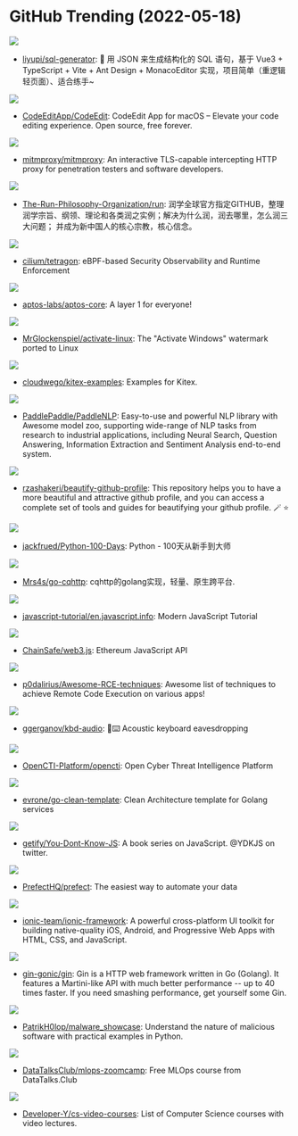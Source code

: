 # GitHub Trending (2022-05-18)

![](https://img.shields.io/badge/Vue-New%20385-green?style=flat-square&logo=appveyor)
- [liyupi/sql-generator](https://github.com/liyupi/sql-generator): 🔨 用 JSON 来生成结构化的 SQL 语句，基于 Vue3 + TypeScript + Vite + Ant Design + MonacoEditor 实现，项目简单（重逻辑轻页面）、适合练手~

![](https://img.shields.io/badge/Swift-New%20174-green?style=flat-square&logo=appveyor)
- [CodeEditApp/CodeEdit](https://github.com/CodeEditApp/CodeEdit): CodeEdit App for macOS – Elevate your code editing experience. Open source, free forever.

![](https://img.shields.io/badge/Python-New%2084-green?style=flat-square&logo=appveyor)
- [mitmproxy/mitmproxy](https://github.com/mitmproxy/mitmproxy): An interactive TLS-capable intercepting HTTP proxy for penetration testers and software developers.

![](https://img.shields.io/badge/none-New%20160-green?style=flat-square&logo=appveyor)
- [The-Run-Philosophy-Organization/run](https://github.com/The-Run-Philosophy-Organization/run): 润学全球官方指定GITHUB，整理润学宗旨、纲领、理论和各类润之实例；解决为什么润，润去哪里，怎么润三大问题； 并成为新中国人的核心宗教，核心信念。

![](https://img.shields.io/badge/C-New%20215-green?style=flat-square&logo=appveyor)
- [cilium/tetragon](https://github.com/cilium/tetragon): eBPF-based Security Observability and Runtime Enforcement

![](https://img.shields.io/badge/Rust-New%2080-green?style=flat-square&logo=appveyor)
- [aptos-labs/aptos-core](https://github.com/aptos-labs/aptos-core): A layer 1 for everyone!

![](https://img.shields.io/badge/C-New%20827-green?style=flat-square&logo=appveyor)
- [MrGlockenspiel/activate-linux](https://github.com/MrGlockenspiel/activate-linux): The "Activate Windows" watermark ported to Linux

![](https://img.shields.io/badge/Go-New%2021-green?style=flat-square&logo=appveyor)
- [cloudwego/kitex-examples](https://github.com/cloudwego/kitex-examples): Examples for Kitex.

![](https://img.shields.io/badge/Python-New%20162-green?style=flat-square&logo=appveyor)
- [PaddlePaddle/PaddleNLP](https://github.com/PaddlePaddle/PaddleNLP): Easy-to-use and powerful NLP library with Awesome model zoo, supporting wide-range of NLP tasks from research to industrial applications, including Neural Search, Question Answering, Information Extraction and Sentiment Analysis end-to-end system.

![](https://img.shields.io/badge/none-New%20684-green?style=flat-square&logo=appveyor)
- [rzashakeri/beautify-github-profile](https://github.com/rzashakeri/beautify-github-profile): This repository helps you to have a more beautiful and attractive github profile, and you can access a complete set of tools and guides for beautifying your github profile. 🪄 ⭐

![](https://img.shields.io/badge/Python-New%20297-green?style=flat-square&logo=appveyor)
- [jackfrued/Python-100-Days](https://github.com/jackfrued/Python-100-Days): Python - 100天从新手到大师

![](https://img.shields.io/badge/Go-New%2084-green?style=flat-square&logo=appveyor)
- [Mrs4s/go-cqhttp](https://github.com/Mrs4s/go-cqhttp): cqhttp的golang实现，轻量、原生跨平台.

![](https://img.shields.io/badge/HTML-New%2088-green?style=flat-square&logo=appveyor)
- [javascript-tutorial/en.javascript.info](https://github.com/javascript-tutorial/en.javascript.info): Modern JavaScript Tutorial

![](https://img.shields.io/badge/JavaScript-New%2019-green?style=flat-square&logo=appveyor)
- [ChainSafe/web3.js](https://github.com/ChainSafe/web3.js): Ethereum JavaScript API

![](https://img.shields.io/badge/Dockerfile-New%2030-green?style=flat-square&logo=appveyor)
- [p0dalirius/Awesome-RCE-techniques](https://github.com/p0dalirius/Awesome-RCE-techniques): Awesome list of techniques to achieve Remote Code Execution on various apps!

![](https://img.shields.io/badge/C%2B%2B-New%20131-green?style=flat-square&logo=appveyor)
- [ggerganov/kbd-audio](https://github.com/ggerganov/kbd-audio): 🎤⌨️ Acoustic keyboard eavesdropping

![](https://img.shields.io/badge/JavaScript-New%206-green?style=flat-square&logo=appveyor)
- [OpenCTI-Platform/opencti](https://github.com/OpenCTI-Platform/opencti): Open Cyber Threat Intelligence Platform

![](https://img.shields.io/badge/Go-New%20264-green?style=flat-square&logo=appveyor)
- [evrone/go-clean-template](https://github.com/evrone/go-clean-template): Clean Architecture template for Golang services

![](https://img.shields.io/badge/none-New%20136-green?style=flat-square&logo=appveyor)
- [getify/You-Dont-Know-JS](https://github.com/getify/You-Dont-Know-JS): A book series on JavaScript. @YDKJS on twitter.

![](https://img.shields.io/badge/Python-New%2016-green?style=flat-square&logo=appveyor)
- [PrefectHQ/prefect](https://github.com/PrefectHQ/prefect): The easiest way to automate your data

![](https://img.shields.io/badge/TypeScript-New%209-green?style=flat-square&logo=appveyor)
- [ionic-team/ionic-framework](https://github.com/ionic-team/ionic-framework): A powerful cross-platform UI toolkit for building native-quality iOS, Android, and Progressive Web Apps with HTML, CSS, and JavaScript.

![](https://img.shields.io/badge/Go-New%2036-green?style=flat-square&logo=appveyor)
- [gin-gonic/gin](https://github.com/gin-gonic/gin): Gin is a HTTP web framework written in Go (Golang). It features a Martini-like API with much better performance -- up to 40 times faster. If you need smashing performance, get yourself some Gin.

![](https://img.shields.io/badge/Python-New%2069-green?style=flat-square&logo=appveyor)
- [PatrikH0lop/malware_showcase](https://github.com/PatrikH0lop/malware_showcase): Understand the nature of malicious software with practical examples in Python.

![](https://img.shields.io/badge/Jupyter%20Notebook-New%20419-green?style=flat-square&logo=appveyor)
- [DataTalksClub/mlops-zoomcamp](https://github.com/DataTalksClub/mlops-zoomcamp): Free MLOps course from DataTalks.Club

![](https://img.shields.io/badge/none-New%20141-green?style=flat-square&logo=appveyor)
- [Developer-Y/cs-video-courses](https://github.com/Developer-Y/cs-video-courses): List of Computer Science courses with video lectures.


